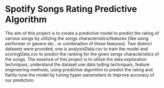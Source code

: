 # Spotify Songs Rating Predictive Algorithm

The aim of this project is to create a predictive model to predict the rating of various songs by utilizing the songs characteristics/features (like using performer or genere etc.. or combination of these features). Two distinct datasets were provided, one is analysisData.csv to train the model and scoringData.csv to predict the ranking for the given songs characteristics of the songs. The essence of this project is to utilize the data exploration techniques, understand the dataset use data tyding techniques, feature engineering methods, using predictive algorithm to predict the rating and fianlly tune the model by tuning hyper-parameters to improve accuracy of our prediction.
